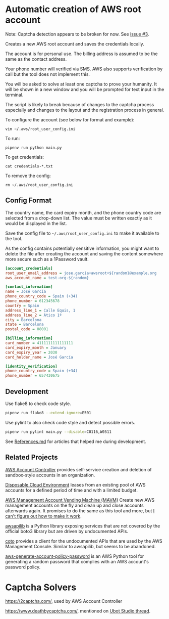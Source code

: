 # Automatic creation of AWS root account

Note: Captcha detection appears to be broken for now. See [issue #3](https://github.com/iainelder/aws-root-account-creator/issues/3).

Creates a new AWS root account and saves the credentials locally.

The account is for personal use. The billing address is assumed to be the same as the contact address.

Your phone number will verified via SMS. AWS also supports verification by call but the tool does not implement this.

You will be asked to solve at least one captcha to prove your humanity. It will be shown in a new window and you will be prompted for text input in the terminal.

The script is likely to break because of changes to the captcha process especially and changes to the layout and the registration process in general.

To configure the account (see below for format and example):

```
vim ~/.aws/root_user_config.ini
```

To run:

```
pipenv run python main.py
```

To get credentials:

```
cat credentials-*.txt
```

To remove the config:

```
rm ~/.aws/root_user_config.ini
```

## Config Format

The country name, the card expiry month, and the phone country code are selected from a drop-down list. The value must be written exactly as it would be displayed in the list.

Save the config file to `~/.aws/root_user_config.ini` to make it available to the tool.

As the config contains potentially sensitive information, you might want to delete the file after creating the account and saving the content somewhere more secure such as a 1Password vault.

```ini
[account_credentials]
root_user_email_address = jose.garcia+awsroot+${random}@example.org
aws_account_name = test-org-${random}

[contact_information]
name = José García
phone_country_code = Spain (+34)
phone_number = 612345678
country = Spain
address_line_1 = Calle Equis, 1
address_line_2 = Ático 1ª
city = Barcelona
state = Barcelona
postal_code = 08001

[billing_information]
card_number = 4111111111111111
card_expiry_month = January
card_expiry_year = 2030
card_holder_name = José García

[identity_verification]
phone_country_code = Spain (+34)
phone_number = 657430675
```

## Development

Use flake8 to check code style.

```bash
pipenv run flake8 --extend-ignore=E501
```

Use pylint to also check code style and detect possible errors.

```bash
pipenv run pylint main.py --disable=C0116,W0511
```

See [References.md](References.md) for articles that helped me during development.

## Related Projects

[AWS Account Controller](https://github.com/iann0036/aws-account-controller) provides self-service creation and deletion of sandbox-style accounts in an organization.

[Disposable Cloud Environment](https://github.com/Optum/dce) leases from an existing pool of AWS accounts for a defined period of time and with a limited budget.

[AWS Management Account Vending Machine (MAVM)]() Create new AWS management accounts on the fly and clean up and close accounts afterwards again. It promises to do the same as this tool and more, but [I can't figure out how to make it work](https://github.com/superluminar-io/mavm/issues/43).

[awsapilib](https://github.com/schubergphilis/awsapilib) is a Python library exposing services that are not covered by the official boto3 library but are driven by undocumented APIs. 

[coto](https://github.com/sentialabs/coto/tree/master) provides a client for the undocumented APIs that are used by the AWS Management Console. Similar to awsapilib, but seems to be abandoned.

[aws-generate-account-policy-password](https://github.com/barnesrobert/aws-generate-account-policy-password) is an AWS Python tool for generating a random password that complies with an AWS account's password policy.

# Captcha Solvers

https://2captcha.com/, used by AWS Account Controller

https://www.deathbycaptcha.com/, mentioned on [Ubot Studio thread](http://network.ubotstudio.com/forum/index.php?/topic/21473-amazon-uk-captcha/).
